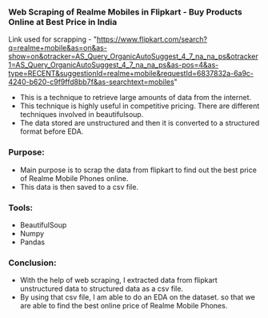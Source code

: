 ### Web Scraping of Realme Mobiles in Flipkart - Buy Products Online at Best Price in India

Link used for scrapping - "https://www.flipkart.com/search?q=realme+mobile&as=on&as-show=on&otracker=AS_Query_OrganicAutoSuggest_4_7_na_na_ps&otracker1=AS_Query_OrganicAutoSuggest_4_7_na_na_ps&as-pos=4&as-type=RECENT&suggestionId=realme+mobile&requestId=6837832a-6a9c-4240-b620-c9f9ffd8bb7f&as-searchtext=mobiles"


- This is a technique to retrieve large amounts of data from the internet.
- This technique is highly useful in competitive pricing. There are different techniques involved in beautifulsoup.
- The data stored are unstructured and then it is converted to a structured format before EDA.

### Purpose:
  - Main purpose is to scrap the data from flipkart to find out the best price of Realme Mobile Phones online.
  - This data is then saved to a csv file.
     
### Tools:

   - BeautifulSoup
   - Numpy
   - Pandas
     
### Conclusion:

   - With the help of web scraping, I extracted data from flipkart unstructured data to structured data as a csv file.
   - By using that csv file, I am able to do an EDA on the dataset. so that we are able to find the best online price of Realme Mobile Phones.
